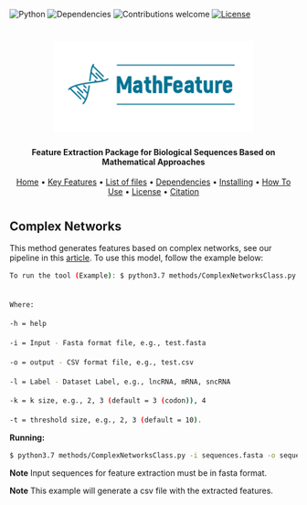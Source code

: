 ![Python](https://img.shields.io/badge/python-v3.7-blue)
![Dependencies](https://img.shields.io/badge/dependencies-up%20to%20date-brightgreen.svg)
![Contributions welcome](https://img.shields.io/badge/contributions-welcome-orange.svg)
[![License](https://img.shields.io/badge/license-MIT-blue.svg)](https://opensource.org/licenses/MIT)

<h1 align="center">
  <img src="https://github.com/Bonidia/MathFeature/blob/master/img/MathFeature.png" alt="MathFeature" width="350">
</h1>

<h4 align="center">Feature Extraction Package for Biological Sequences Based on Mathematical Approaches</h4>
	
<p align="center">
  <a href="https://github.com/Bonidia/MathFeature">Home</a> •
  <a href="#authors">Key Features</a> •
  <a href="#list-of-files">List of files</a> •
  <a href="#dependencies">Dependencies</a> •
  <a href="#installing-dependencies-and-package">Installing</a> •
  <a href="#how-to-use">How To Use</a> •
  <a href="#license">License</a> •
  <a href="#citation">Citation</a> 
</p>

<h1 align="center"></h1>

## Complex Networks

This method generates features based on complex networks, see our pipeline in this [article](https://www.biorxiv.org/content/10.1101/2020.06.08.140368v2). To use this model, follow the example below:

```sh
To run the tool (Example): $ python3.7 methods/ComplexNetworksClass.py -i input -o output -l label -k kmer -t threshold


Where:

-h = help

-i = Input - Fasta format file, e.g., test.fasta

-o = output - CSV format file, e.g., test.csv

-l = Label - Dataset Label, e.g., lncRNA, mRNA, sncRNA

-k = k size, e.g., 2, 3 (default = 3 (codon)), 4

-t = threshold size, e.g., 2, 3 (default = 10).
```

**Running:**

```sh
$ python3.7 methods/ComplexNetworksClass.py -i sequences.fasta -o sequences.csv -l mRNA -k 3 -t 10
```

**Note** Input sequences for feature extraction must be in fasta format.

**Note** This example will generate a csv file with the extracted features.
